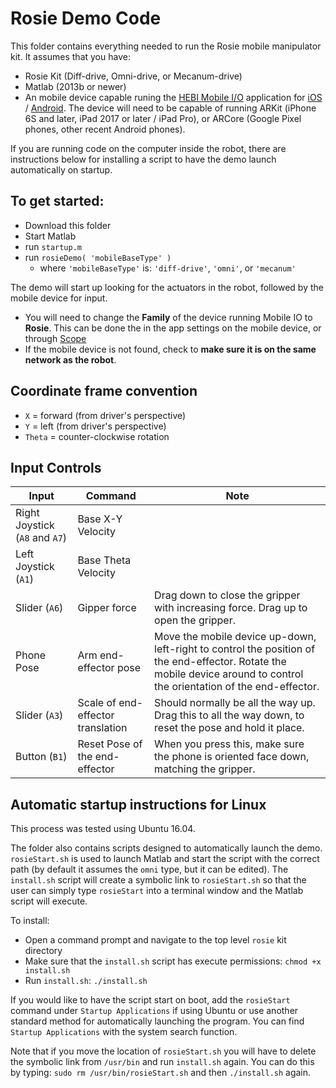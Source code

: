 # Rosie Demo Code

This folder contains everything needed to run the Rosie mobile manipulator kit.  It assumes that you have:
* Rosie Kit (Diff-drive, Omni-drive, or Mecanum-drive)
* Matlab (2013b or newer)
* An mobile device capable runing the [HEBI Mobile I/O](http://docs.hebi.us/tools.html#mobile-io) application for [iOS](https://itunes.apple.com/gb/app/hebi-virtual-io/id1385180764?mt=8&ign-mpt=uo%3D2) / [Android](https://play.google.com/store/apps/details?id=us.hebi.android.node).  The device will need to be capable of running ARKit (iPhone 6S and later, iPad 2017 or later / iPad Pro), or ARCore (Google Pixel phones, other recent Android phones).

If you are running code on the computer inside the robot, there are instructions below for installing a script to have the demo launch automatically on startup.

## To get started:
* Download this folder
* Start Matlab 
* run `startup.m`
* run `rosieDemo( 'mobileBaseType' )`
  - where `'mobileBaseType'` is: `'diff-drive'`, `'omni'`, or `'mecanum'`

The demo will start up looking for the actuators in the robot, followed by the mobile device for input. 
* You will need to change the **Family** of the device running Mobile IO to **Rosie**.  This can be done the in the app settings on the mobile device, or through [Scope](http://docs.hebi.us/tools.html#scope-gui)
* If the mobile device is not found, check to **make sure it is on the same network as the robot**.

## Coordinate frame convention

* `X` = forward (from driver's perspective)
* `Y` = left (from driver's perspective)
* `Theta` = counter-clockwise rotation

## Input Controls

| Input      | Command   | Note  |
| ----------------- | ----------------- | ----------- |
| Right Joystick (`A8` and `A7`)  | Base X-Y Velocity |  |
| Left Joystick (`A1`) | Base Theta Velocity |  |
| Slider (`A6`) | Gipper force | Drag down to close the gripper with increasing force. Drag up to open the gripper. |
| Phone Pose | Arm end-effector pose | Move the mobile device up-down, left-right to control the position of the end-effector.  Rotate the mobile device around to control the orientation of the end-effector. |
| Slider (`A3`) | Scale of end-effector translation  | Should normally be all the way up. Drag this to all the way down, to reset the pose and hold it place. |
| Button (`B1`) | Reset Pose of the end-effector | When you press this, make sure the phone is oriented face down, matching the gripper. |

## Automatic startup instructions for Linux

This process was tested using Ubuntu 16.04.

The folder also contains scripts designed to automatically launch the demo. `rosieStart.sh` is used to launch Matlab and start the script with the correct path (by default it assumes the `omni` type, but it can be edited). The `install.sh` script will create a symbolic link to `rosieStart.sh` so that the user can simply type `rosieStart` into a terminal window and the Matlab script will execute.

To install:
* Open a command prompt and navigate to the top level `rosie` kit directory
* Make sure that the `install.sh` script has execute permissions: `chmod +x install.sh`
* Run `install.sh`: `./install.sh`

If you would like to have the script start on boot, add the `rosieStart` command under `Startup Applications` if using Ubuntu or use another standard method for automatically launching the program.  You can find `Startup Applications` with the system search function.

Note that if you move the location of `rosieStart.sh` you will have to delete the symbolic link from `/usr/bin` and run `install.sh` again.    You can do this by typing: `sudo rm /usr/bin/rosieStart.sh` and then `./install.sh` again.

